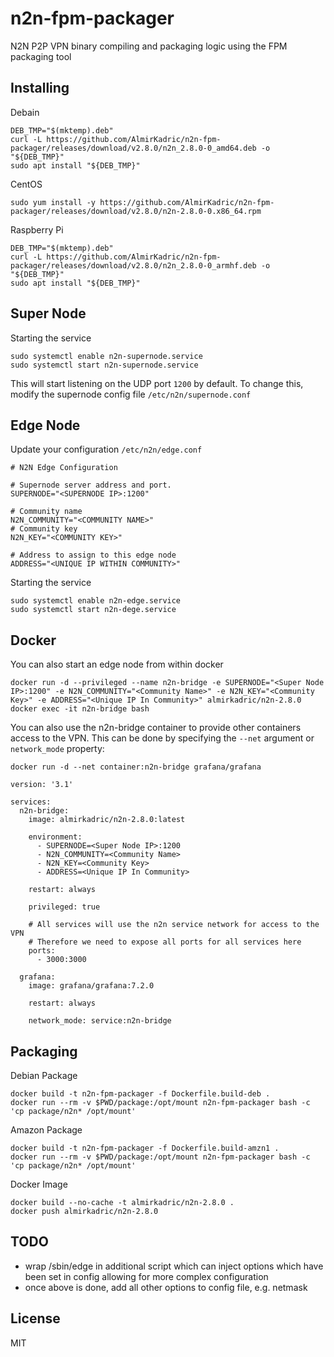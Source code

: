 n2n-fpm-packager
================
N2N P2P VPN binary compiling and packaging logic using the FPM packaging tool


Installing
----------
Debain
```
DEB_TMP="$(mktemp).deb"
curl -L https://github.com/AlmirKadric/n2n-fpm-packager/releases/download/v2.8.0/n2n_2.8.0-0_amd64.deb -o "${DEB_TMP}"
sudo apt install "${DEB_TMP}"
```

CentOS
```
sudo yum install -y https://github.com/AlmirKadric/n2n-fpm-packager/releases/download/v2.8.0/n2n-2.8.0-0.x86_64.rpm
```

Raspberry Pi
```
DEB_TMP="$(mktemp).deb"
curl -L https://github.com/AlmirKadric/n2n-fpm-packager/releases/download/v2.8.0/n2n_2.8.0-0_armhf.deb -o "${DEB_TMP}"
sudo apt install "${DEB_TMP}"
```


Super Node
----------
Starting the service
```
sudo systemctl enable n2n-supernode.service
sudo systemctl start n2n-supernode.service
```

This will start listening on the UDP port `1200` by default. To change this,
modify the supernode config file `/etc/n2n/supernode.conf`


Edge Node
---------
Update your configuration
`/etc/n2n/edge.conf`
```
# N2N Edge Configuration

# Supernode server address and port.
SUPERNODE="<SUPERNODE IP>:1200"

# Community name
N2N_COMMUNITY="<COMMUNITY NAME>"
# Community key
N2N_KEY="<COMMUNITY KEY>"

# Address to assign to this edge node
ADDRESS="<UNIQUE IP WITHIN COMMUNITY>"
```

Starting the service
```
sudo systemctl enable n2n-edge.service
sudo systemctl start n2n-dege.service
```


Docker
------
You can also start an edge node from within docker
```
docker run -d --privileged --name n2n-bridge -e SUPERNODE="<Super Node IP>:1200" -e N2N_COMMUNITY="<Community Name>" -e N2N_KEY="<Community Key>" -e ADDRESS="<Unique IP In Community>" almirkadric/n2n-2.8.0
docker exec -it n2n-bridge bash
```

You can also use the n2n-bridge container to provide other containers access to
the VPN. This can be done by specifying the `--net` argument or `network_mode`
property:
```
docker run -d --net container:n2n-bridge grafana/grafana
```

```
version: '3.1'

services:
  n2n-bridge:
    image: almirkadric/n2n-2.8.0:latest

    environment:
      - SUPERNODE=<Super Node IP>:1200
      - N2N_COMMUNITY=<Community Name>
      - N2N_KEY=<Community Key>
      - ADDRESS=<Unique IP In Community>

    restart: always

    privileged: true

    # All services will use the n2n service network for access to the VPN
    # Therefore we need to expose all ports for all services here
    ports:
      - 3000:3000

  grafana:
    image: grafana/grafana:7.2.0

    restart: always

    network_mode: service:n2n-bridge
```

Packaging
---------
Debian Package
```
docker build -t n2n-fpm-packager -f Dockerfile.build-deb .
docker run --rm -v $PWD/package:/opt/mount n2n-fpm-packager bash -c 'cp package/n2n* /opt/mount'
```

Amazon Package
```
docker build -t n2n-fpm-packager -f Dockerfile.build-amzn1 .
docker run --rm -v $PWD/package:/opt/mount n2n-fpm-packager bash -c 'cp package/n2n* /opt/mount'
```

Docker Image
```
docker build --no-cache -t almirkadric/n2n-2.8.0 .
docker push almirkadric/n2n-2.8.0
```

TODO
----
 * wrap /sbin/edge in additional script which can inject options which have been
   set in config allowing for more complex configuration
 * once above is done, add all other options to config file, e.g. netmask

License
-------
MIT
